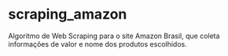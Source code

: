 # scraping_amazon
Algoritmo de Web Scraping para o site Amazon Brasil, que coleta informações de valor e nome dos produtos escolhidos.
